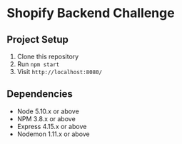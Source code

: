 # Shopify Backend Challenge



## Project Setup

1. Clone this repository
2. Run `npm start`
3. Visit `http://localhost:8080/`

## Dependencies

- Node 5.10.x or above
- NPM 3.8.x or above
- Express 4.15.x or above
- Nodemon 1.11.x or above